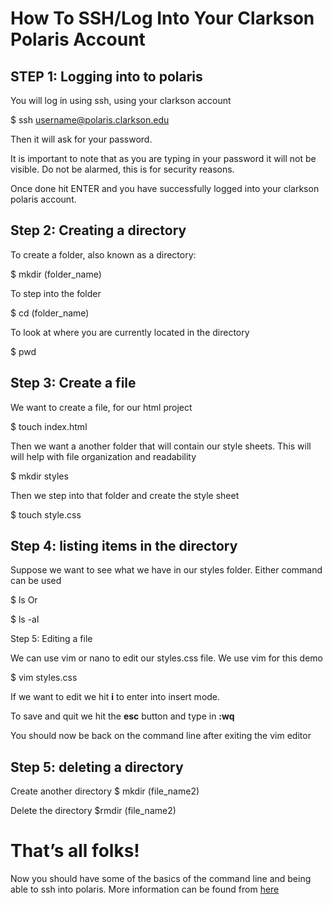 How To SSH/Log Into Your Clarkson Polaris Account
======

STEP 1: Logging into to polaris
---------------	
You will log in using ssh, using your clarkson account 

$ ssh username@polaris.clarkson.edu 

Then it will ask for your password. 

It is important to note that as you are typing in your password it will not be visible. Do not be alarmed, this is for security reasons.

Once done hit ENTER and you have successfully logged into your clarkson polaris account.


## Step 2: Creating a directory

To create a folder, also known as a directory:

$ mkdir (folder_name)

To step into the folder 

$ cd (folder_name)

To look at where you are currently located in the directory

$ pwd

## Step 3: Create a file

We want to create a file, for our html project

$ touch index.html

Then we want a another folder that will contain our style sheets. This will will help with file organization and readability

$ mkdir styles

Then we step into that folder and create the style sheet

$ touch style.css

## Step 4: listing items in the directory

Suppose we want to see what we have in our styles folder. Either command can be used

$ ls
Or 

$ ls -al

Step 5: Editing a file

We can use vim or nano to edit our styles.css file. We use vim for this demo

$ vim styles.css

If we want to edit we hit **i** to enter into insert mode.

To save and quit we hit the **esc** button and type in **:wq**

You should now be back on the command line after exiting the vim editor

## Step 5: deleting a directory

Create another directory
$ mkdir (file_name2)

Delete the directory
$rmdir (file_name2)


That’s all folks!
======

Now you should have some of the basics of the command line and being able to ssh into polaris. More information can be found from [here](https://web2.clarkson.edu/class/cs141/webresources/resources.html)



